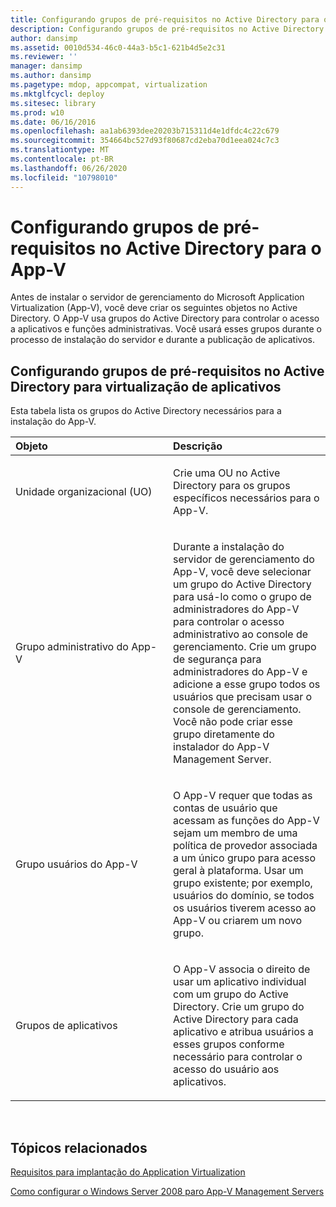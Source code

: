 ```yaml
---
title: Configurando grupos de pré-requisitos no Active Directory para o App-V
description: Configurando grupos de pré-requisitos no Active Directory para o App-V
author: dansimp
ms.assetid: 0010d534-46c0-44a3-b5c1-621b4d5e2c31
ms.reviewer: ''
manager: dansimp
ms.author: dansimp
ms.pagetype: mdop, appcompat, virtualization
ms.mktglfcycl: deploy
ms.sitesec: library
ms.prod: w10
ms.date: 06/16/2016
ms.openlocfilehash: aa1ab6393dee20203b715311d4e1dfdc4c22c679
ms.sourcegitcommit: 354664bc527d93f80687cd2eba70d1eea024c7c3
ms.translationtype: MT
ms.contentlocale: pt-BR
ms.lasthandoff: 06/26/2020
ms.locfileid: "10798010"
---
```

# Configurando grupos de pré-requisitos no Active Directory para o App-V


Antes de instalar o servidor de gerenciamento do Microsoft Application Virtualization (App-V), você deve criar os seguintes objetos no Active Directory. O App-V usa grupos do Active Directory para controlar o acesso a aplicativos e funções administrativas. Você usará esses grupos durante o processo de instalação do servidor e durante a publicação de aplicativos.

## Configurando grupos de pré-requisitos no Active Directory para virtualização de aplicativos


Esta tabela lista os grupos do Active Directory necessários para a instalação do App-V.

<table>
<colgroup>
<col width="50%" />
<col width="50%" />
</colgroup>
<thead>
<tr class="header">
<th align="left">Objeto</th>
<th align="left">Descrição</th>
</tr>
</thead>
<tbody>
<tr class="odd">
<td align="left"><p>Unidade organizacional (UO)</p></td>
<td align="left"><p>Crie uma OU no Active Directory para os grupos específicos necessários para o App-V.</p></td>
</tr>
<tr class="even">
<td align="left"><p>Grupo administrativo do App-V</p></td>
<td align="left"><p>Durante a instalação do servidor de gerenciamento do App-V, você deve selecionar um grupo do Active Directory para usá-lo como o grupo de administradores do App-V para controlar o acesso administrativo ao console de gerenciamento. Crie um grupo de segurança para administradores do App-V e adicione a esse grupo todos os usuários que precisam usar o console de gerenciamento. Você não pode criar esse grupo diretamente do instalador do App-V Management Server.</p></td>
</tr>
<tr class="odd">
<td align="left"><p>Grupo usuários do App-V</p></td>
<td align="left"><p>O App-V requer que todas as contas de usuário que acessam as funções do App-V sejam um membro de uma política de provedor associada a um único grupo para acesso geral à plataforma. Usar um grupo existente; por exemplo, usuários do domínio, se todos os usuários tiverem acesso ao App-V ou criarem um novo grupo.</p></td>
</tr>
<tr class="even">
<td align="left"><p>Grupos de aplicativos</p></td>
<td align="left"><p>O App-V associa o direito de usar um aplicativo individual com um grupo do Active Directory. Crie um grupo do Active Directory para cada aplicativo e atribua usuários a esses grupos conforme necessário para controlar o acesso do usuário aos aplicativos.</p></td>
</tr>
</tbody>
</table>

 

## Tópicos relacionados


[Requisitos para implantação do Application Virtualization](application-virtualization-deployment-requirements.md)

[Como configurar o Windows Server 2008 paro App-V Management Servers](how-to-configure-windows-server-2008-for-app-v-management-servers.md)

 

 





